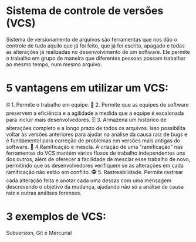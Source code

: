 <h1>Sistema de controle de versões (VCS)</h1>
<p>Sistema de versionamento de arquivos são ferramentas que nos dão o controle de tudo aquilo que já foi feito, que já foi escrito, apagado e todas as alterações já realizadas no desenvolvimento de um software. Ele permite o trabalho em grupo de maneira que diferentes pessoas possam trabalhar ao mesmo tempo, num mesmo arquivo.</p>

<h1>5 vantagens em utilizar um VCS: </h1>
<p> ⛓️ 1. Permite o trabalho em equipe.  
    🏃 2. Permite que as equipes de software preservem a eficiência e a agilidade à medida que a equipe é escalonada para incluir mais desenvolvedores.    
    🗄️ 3. Armazena um histórico de alterações completo e a longo prazo de todos os arquivos. Isso possibilita voltar às versões anteriores para ajudar na análise da causa raiz de bugs e é fundamental para correção de problemas em versões mais antigas do software.
    🔱 4.Ramificação e mescla. A criação de uma "ramificação" nas ferramentas do VCS mantém vários fluxos de trabalho independentes uns dos outros, além de oferecer a facilidade de mesclar esse trabalho de novo, permitindo que os desenvolvedores verifiquem se as alterações em cada ramificação não estão em conflito.
   🕵️ 5. Rastreabilidade. Permite rastrear cada alteração feita e anotar cada uma dessas com uma mensagem descrevendo o objetivo da mudança, ajudando não só a análise de causa raiz e outras análises forenses.    
</p>

<h1>3 exemplos de VCS: </h1>
<p> Subversion, Git e Mercurial</p>
